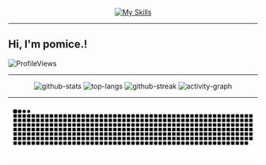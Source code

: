 <div align="center">

[![My Skills](https://skillicons.dev/icons?i=js,html,css,go,kotlin,java,python,npm,mongodb,cpp,rust,typescript,redis,mysql,discordjs,postgres,py&perline=6)](https://skillicons.dev)

</div>

<hr>

## Hi, I'm pomice.!

<p align="left"> 
    <img src="https://komarev.com/ghpvc/?username=pomicee&label=Profile%20views&color=0e75b6&style=flat" alt="ProfileViews" /> 
</p>

<hr>

<div align="center">
    <img width="420" height="170" src="https://github-readme-stats.vercel.app/api?username=pomicee&show_icons=true&theme=dracula&hide_border=true" alt="github-stats" />
    <img width="350" height="170" src="https://github-readme-stats.vercel.app/api/top-langs/?username=pomicee&langs_count=8&layout=compact&hide_border=true&size_weight=0.5&count_weight=0.5&theme=dracula" alt="top-langs" />
    <img width="420" height="160" src="https://github-readme-streak-stats.herokuapp.com/?user=pomicee&theme=dracula&hide_border=true" alt="github-streak" />
    <img width="400" height="170" src="https://github-readme-activity-graph.vercel.app/graph?username=pomicee&theme=dracula&hide_border=true" alt="activity-graph" />
</div>

<hr>

![Snake animation](https://raw.githubusercontent.com/pomicee/pomicee/output/github-contribution-grid-snake-dark.svg)
